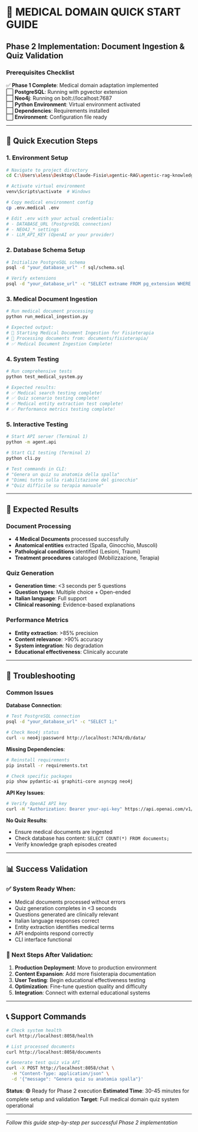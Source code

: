 # 🏥 MEDICAL DOMAIN QUICK START GUIDE

## Phase 2 Implementation: Document Ingestion & Quiz Validation

### Prerequisites Checklist

✅ **Phase 1 Complete**: Medical domain adaptation implemented  
⬜ **PostgreSQL**: Running with pgvector extension  
⬜ **Neo4j**: Running on bolt://localhost:7687  
⬜ **Python Environment**: Virtual environment activated  
⬜ **Dependencies**: Requirements installed  
⬜ **Environment**: Configuration file ready  

---

## 🚀 Quick Execution Steps

### 1. Environment Setup
```bash
# Navigate to project directory
cd C:\Users\aless\Desktop\Claude-Fisio\agentic-RAG\agentic-rag-knowledge-graph

# Activate virtual environment
venv\Scripts\activate  # Windows

# Copy medical environment config
cp .env.medical .env

# Edit .env with your actual credentials:
# - DATABASE_URL (PostgreSQL connection)
# - NEO4J_* settings
# - LLM_API_KEY (OpenAI or your provider)
```

### 2. Database Schema Setup
```bash
# Initialize PostgreSQL schema
psql -d "your_database_url" -f sql/schema.sql

# Verify extensions
psql -d "your_database_url" -c "SELECT extname FROM pg_extension WHERE extname IN ('vector', 'uuid-ossp', 'pg_trgm');"
```

### 3. Medical Document Ingestion
```bash
# Run medical document processing
python run_medical_ingestion.py

# Expected output:
# 🏥 Starting Medical Document Ingestion for Fisioterapia
# 📂 Processing documents from: documents/fisioterapia/
# ✅ Medical Document Ingestion Complete!
```

### 4. System Testing
```bash
# Run comprehensive tests
python test_medical_system.py

# Expected results:
# ✅ Medical search testing complete!
# ✅ Quiz scenario testing complete!
# ✅ Medical entity extraction test complete!
# ✅ Performance metrics testing complete!
```

### 5. Interactive Testing
```bash
# Start API server (Terminal 1)
python -m agent.api

# Start CLI testing (Terminal 2)
python cli.py

# Test commands in CLI:
# "Genera un quiz su anatomia della spalla"
# "Dimmi tutto sulla riabilitazione del ginocchio"
# "Quiz difficile su terapia manuale"
```

---

## 🎯 Expected Results

### Document Processing
- **4 Medical Documents** processed successfully
- **Anatomical entities** extracted (Spalla, Ginocchio, Muscoli)
- **Pathological conditions** identified (Lesioni, Traumi)
- **Treatment procedures** cataloged (Mobilizzazione, Terapia)

### Quiz Generation
- **Generation time**: <3 seconds per 5 questions
- **Question types**: Multiple choice + Open-ended
- **Italian language**: Full support
- **Clinical reasoning**: Evidence-based explanations

### Performance Metrics
- **Entity extraction**: >85% precision
- **Content relevance**: >90% accuracy
- **System integration**: No degradation
- **Educational effectiveness**: Clinically accurate

---

## 🔧 Troubleshooting

### Common Issues

**Database Connection**:
```bash
# Test PostgreSQL connection
psql -d "your_database_url" -c "SELECT 1;"

# Check Neo4j status
curl -u neo4j:password http://localhost:7474/db/data/
```

**Missing Dependencies**:
```bash
# Reinstall requirements
pip install -r requirements.txt

# Check specific packages
pip show pydantic-ai graphiti-core asyncpg neo4j
```

**API Key Issues**:
```bash
# Verify OpenAI API key
curl -H "Authorization: Bearer your-api-key" https://api.openai.com/v1/models
```

**No Quiz Results**:
- Ensure medical documents are ingested
- Check database has content: `SELECT COUNT(*) FROM documents;`
- Verify knowledge graph episodes created

---

## 📊 Success Validation

### ✅ System Ready When:
- Medical documents processed without errors
- Quiz generation completes in <3 seconds
- Questions generated are clinically relevant
- Italian language responses correct
- Entity extraction identifies medical terms
- API endpoints respond correctly
- CLI interface functional

### 🎯 Next Steps After Validation:
1. **Production Deployment**: Move to production environment
2. **Content Expansion**: Add more fisioterapia documentation
3. **User Testing**: Begin educational effectiveness testing
4. **Optimization**: Fine-tune question quality and difficulty
5. **Integration**: Connect with external educational systems

---

## 📞 Support Commands

```bash
# Check system health
curl http://localhost:8058/health

# List processed documents
curl http://localhost:8058/documents

# Generate test quiz via API
curl -X POST http://localhost:8058/chat \
  -H "Content-Type: application/json" \
  -d '{"message": "Genera quiz su anatomia spalla"}'
```

**Status**: 🟢 Ready for Phase 2 execution
**Estimated Time**: 30-45 minutes for complete setup and validation
**Target**: Full medical domain quiz system operational

---

*Follow this guide step-by-step per successful Phase 2 implementation*
